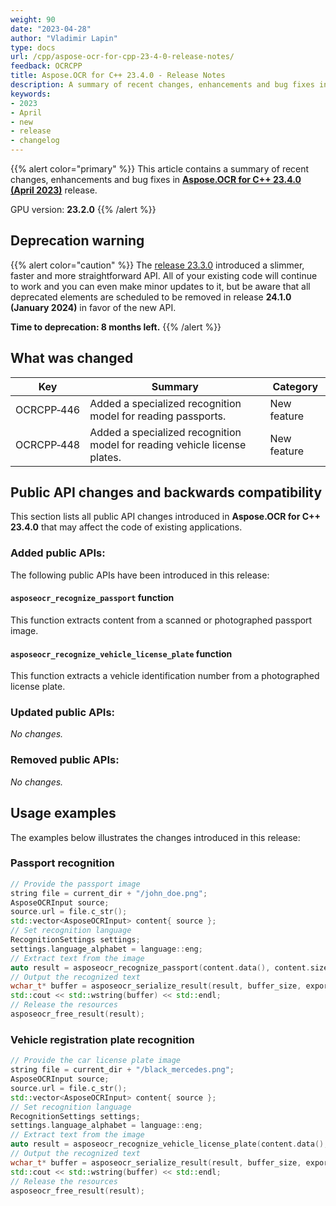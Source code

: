 ```yaml
---
weight: 90
date: "2023-04-28"
author: "Vladimir Lapin"
type: docs
url: /cpp/aspose-ocr-for-cpp-23-4-0-release-notes/
feedback: OCRCPP
title: Aspose.OCR for C++ 23.4.0 - Release Notes
description: A summary of recent changes, enhancements and bug fixes in Aspose.OCR for C++ 23.4.0 (April 2023) release.
keywords:
- 2023
- April
- new
- release
- changelog
---
```


{{% alert color="primary" %}}
This article contains a summary of recent changes, enhancements and bug fixes in [**Aspose.OCR for C++ 23.4.0 (April 2023)**](https://www.nuget.org/packages/Aspose.Ocr.Cpp/23.4.0) release.

GPU version: **23.2.0**
{{% /alert %}}

## Deprecation warning

{{% alert color="caution" %}}
The [release 23.3.0](/ocr/cpp/aspose-ocr-for-cpp-23-3-0-release-notes/) introduced a slimmer, faster and more straightforward API. All of your existing code will continue to work and you can even make minor updates to it, but be aware that all deprecated elements are scheduled to be removed in release **24.1.0 (January 2024)** in favor of the new API.

**Time to deprecation: 8 months left.**
{{% /alert %}}

## What was changed

Key | Summary | Category
--- | ------- | --------
OCRCPP&#8209;446 | Added a specialized recognition model for reading passports. | New feature
OCRCPP&#8209;448 | Added a specialized recognition model for reading vehicle license plates. | New feature

## Public API changes and backwards compatibility

This section lists all public API changes introduced in **Aspose.OCR for C++ 23.4.0** that may affect the code of existing applications.

### Added public APIs:

The following public APIs have been introduced in this release:

#### `asposeocr_recognize_passport` function

This function extracts content from a scanned or photographed passport image.

#### `asposeocr_recognize_vehicle_license_plate` function

This function extracts a vehicle identification number from a photographed license plate.

### Updated public APIs:

_No changes._

### Removed public APIs:

_No changes._

## Usage examples

The examples below illustrates the changes introduced in this release:

### Passport recognition

```cpp
// Provide the passport image
string file = current_dir + "/john_doe.png";
AsposeOCRInput source;
source.url = file.c_str();
std::vector<AsposeOCRInput> content{ source };
// Set recognition language
RecognitionSettings settings;
settings.language_alphabet = language::eng;
// Extract text from the image
auto result = asposeocr_recognize_passport(content.data(), content.size(), settings);
// Output the recognized text
wchar_t* buffer = asposeocr_serialize_result(result, buffer_size, export_format::text);
std::cout << std::wstring(buffer) << std::endl;
// Release the resources
asposeocr_free_result(result);
```

### Vehicle registration plate recognition

```cpp
// Provide the car license plate image
string file = current_dir + "/black_mercedes.png";
AsposeOCRInput source;
source.url = file.c_str();
std::vector<AsposeOCRInput> content{ source };
// Set recognition language
RecognitionSettings settings;
settings.language_alphabet = language::eng;
// Extract text from the image
auto result = asposeocr_recognize_vehicle_license_plate(content.data(), content.size(), settings);
// Output the recognized text
wchar_t* buffer = asposeocr_serialize_result(result, buffer_size, export_format::text);
std::cout << std::wstring(buffer) << std::endl;
// Release the resources
asposeocr_free_result(result);
```
